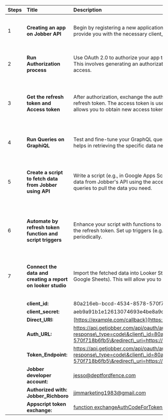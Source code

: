 

| Steps | Title | Description | Procedure |
| ----- | :---- | :---- | :---- |
| 1 | **Creating an app on Jobber API** | Begin by registering a new application in the Jobber Developer Portal. This will provide you with the necessary client\_id and client\_secret for API authentication. | [**Step-by-Step Guide: Creating an App on Jobber API**](https://docs.google.com/document/d/1hjQYXL8ISSHJl2_Fqk2PdtaoVdQa-LDn6qPkB-LnhGQ/edit?usp=sharing) |
| 2 | **Run Authorization process** | Use OAuth 2.0 to authorize your app to access Jobber’s data on behalf of a user. This involves generating an authorization URL, which the user will visit to grant access. | [**Step-by-Step Guide: Running the Authorization Process**](https://docs.google.com/document/d/17sW9l4FzZ-FzM1zKFJADLBsd4cZLN5QpScrScvY0UkE/edit?usp=sharing) |
| 3 | **Get the refresh token and Access token** | After authorization, exchange the authorization code for an access token and a refresh token. The access token is used for API requests, while the refresh token allows you to obtain new access tokens without user intervention. | [**Step-by-Step Guide: Getting the Refresh Token and Access Token**](https://docs.google.com/document/d/1n4O72fqjJ6_oW5i5P0vkAbNuG1oY0vMqRdlmgAPyg3g/edit?usp=sharing) |
| 4 | **Run Queries on GraphiQL** | Test and fine-tune your GraphQL queries using Jobber’s GraphiQL interface. This helps in retrieving the specific data needed for your reports. | [**Step-by-Step Guide: Running Queries on GraphiQL**](https://docs.google.com/document/d/12IGuh3TMkEMX2O6YyfyyJSvuEaW9x5SUwsRfa3At0f4/edit?usp=sharing) |
| 5 | **Create a script to fetch data from Jobber using API** | Write a script (e.g., in Google Apps Script) that automates the process of fetching data from Jobber's API using the access token. This script will execute the GraphQL queries to pull the data you need. | [**Step-by-Step Guide: Creating a Script to Fetch Data from Jobber Using API**](https://docs.google.com/document/d/1S-9Q9iiULxcRl3rTTYEVzwA9qubkZqWatDJ1pEQ-hu4/edit?usp=sharing) |
| 6 | **Automate by refresh token function and script triggers** | Enhance your script with functions to automatically refresh the access token using the refresh token. Set up triggers (e.g., time-based) to run your data-fetching script periodically. | [**Step-by-Step Guide: Automate by Refresh Token Function and Script Triggers**](https://docs.google.com/document/d/1zr9qUNMxSEM14YRLaTvQ0VbgZCQ_5PP_qr_7EP1M-hU/edit?usp=sharing) |
| 7 | **Connect the data and creating a report on looker studio** | Import the fetched data into Looker Studio using a suitable data connector (like Google Sheets). This will allow you to visualize the data from Jobber. | [**Step-by-Step Guide: Connecting the Data to Looker Studio**](https://docs.google.com/document/d/1bgpuouMk-6AhtGGJTwbK00OCsvoKYElThGcaLj61mDg/edit?usp=sharing) |
|  |  |  |  |
|  |  |  |  |
|  | **client\_id:** | 80a216eb-bccd-4534-8578-570f718b6fb5 |  |
|  | **client\_secret:** | aeb9a91b1e12613074693e4be8a9dc77b84ca2bb20cb0d653534ed93e259f983 |  |
|  | **Direct\_URI:** | [https://example.com/callback](https://example.com/callback) |  |
|  | **Auth\_URL:** | [https://api.getjobber.com/api/oauth/authorize?response\_type=code\&client\_id=80a216eb-bccd-4534-8578-570f718b6fb5\&redirect\_uri=https://example.com/callback\&state=\<STATE\>](https://api.getjobber.com/api/oauth/authorize?response_type=code&client_id=80a216eb-bccd-4534-8578-570f718b6fb5&redirect_uri=https://example.com/callback&state=\<STATE\>) |  |
|  | **Token\_Endpoint:** | [https://api.getjobber.com/api/oauth/authorize?response\_type=code\&client\_id=80a216eb-bccd-4534-8578-570f718b6fb5\&redirect\_uri=https://example.com/callback\&state=\<STATE\>](https://api.getjobber.com/api/oauth/authorize?response_type=code&client_id=80a216eb-bccd-4534-8578-570f718b6fb5&redirect_uri=https://example.com/callback&state=\<STATE\>) |  |
|  | **Jobber developer account:** | jesso@deptfordfence.com | \!Hjfence123\! |
|  | **Authorized with: Jobber\_Richboro** | jjmmarketing1983@gmail.com | hC\&YM9f?28B9V&8 |
|  | **Appscript token exchange:** | [function exchangeAuthCodeForTokens() {](https://docs.google.com/document/d/1FnGTgTPHSn26LT0VBYGul0LaXy24K_YrNeOLbwo_ID4/edit?usp=sharing) |  |

